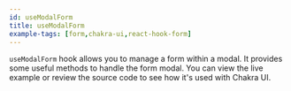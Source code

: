 ```yaml
---
id: useModalForm
title: useModalForm
example-tags: [form,chakra-ui,react-hook-form]
---
```


`useModalForm` hook allows you to manage a form within a modal. It provides some useful methods to handle the form modal. You can view the live example or review the source code to see how it's used with Chakra UI.

<CodeSandboxExample path="form-chakra-use-modal-form" />
